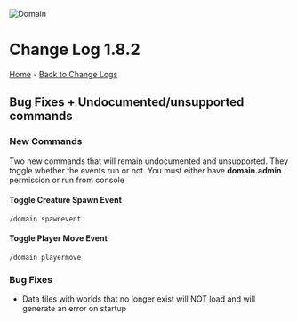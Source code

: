 ![Domain](https://torpkev.github.io/domain_docs/images/domain_alt_small.png)

# Change Log 1.8.2

[Home](https://torpkev.github.io/domain_docs) - [Back to Change Logs](https://torpkev.github.io/domain_docs/changelog)

## Bug Fixes + Undocumented/unsupported commands

### New Commands

Two new commands that will remain undocumented and unsupported.  They toggle whether the events run or not.
You must either have **domain.admin** permission or run from console

#### Toggle Creature Spawn Event

    /domain spawnevent

#### Toggle Player Move Event

    /domain playermove

### Bug Fixes

- Data files with worlds that no longer exist will NOT load and will generate an error on startup
